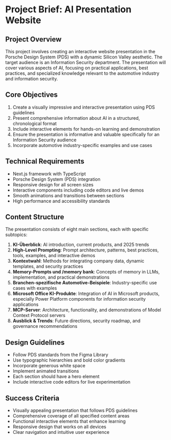 # Project Brief: AI Presentation Website

## Project Overview
This project involves creating an interactive website presentation in the Porsche Design System (PDS) with a dynamic Silicon Valley aesthetic. The target audience is an Information Security department. The presentation will cover various aspects of AI, focusing on practical applications, best practices, and specialized knowledge relevant to the automotive industry and information security.

## Core Objectives
1. Create a visually impressive and interactive presentation using PDS guidelines
2. Present comprehensive information about AI in a structured, chronological format
3. Include interactive elements for hands-on learning and demonstration
4. Ensure the presentation is informative and valuable specifically for an Information Security audience
5. Incorporate automotive industry-specific examples and use cases

## Technical Requirements
- Next.js framework with TypeScript
- Porsche Design System (PDS) integration
- Responsive design for all screen sizes
- Interactive components including code editors and live demos
- Smooth animations and transitions between sections
- High performance and accessibility standards

## Content Structure
The presentation consists of eight main sections, each with specific subtopics:

1. **KI-Überblick**: AI introduction, current products, and 2025 trends
2. **High-Level Prompting**: Prompt architecture, patterns, best practices, tools, examples, and interactive demos
3. **Kontextwahl**: Methods for integrating company data, dynamic templates, and security practices
4. **Memory-Prompts und /memory bank**: Concepts of memory in LLMs, implementation, and practical demonstrations
5. **Branchen-spezifische Automotive-Beispiele**: Industry-specific use cases with examples
6. **Microsoft Office KI-Produkte**: Integration of AI in Microsoft products, especially Power Platform components for information security applications
7. **MCP-Server**: Architecture, functionality, and demonstrations of Model Context Protocol servers
8. **Ausblick & Trends**: Future directions, security roadmap, and governance recommendations

## Design Guidelines
- Follow PDS standards from the Figma Library
- Use typographic hierarchies and bold color gradients
- Incorporate generous white space
- Implement animated transitions
- Each section should have a hero element
- Include interactive code editors for live experimentation

## Success Criteria
- Visually appealing presentation that follows PDS guidelines
- Comprehensive coverage of all specified content areas
- Functional interactive elements that enhance learning
- Responsive design that works on all devices
- Clear navigation and intuitive user experience 